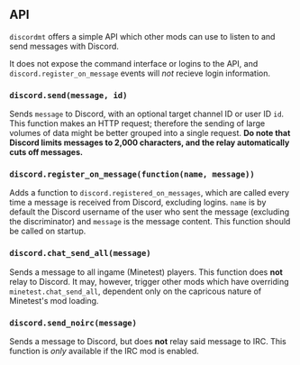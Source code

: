 ## API

`discordmt` offers a simple API which other mods can use to listen to and send messages with Discord.

It does not expose the command interface or logins to the API, and `discord.register_on_message` events will *not* recieve login information.

### `discord.send(message, id)`
Sends `message` to Discord, with an optional target channel ID or user ID `id`.
This function makes an HTTP request; therefore the sending of large volumes of data might be better grouped into a single request. **Do note that Discord limits messages to 2,000 characters, and the relay automatically cuts off messages.**

### `discord.register_on_message(function(name, message))`
Adds a function to `discord.registered_on_messages`, which are called every time a message is received from Discord, excluding logins. `name` is by default the Discord username of the user who sent the message (excluding the discriminator) and `message` is the message content. This function should be called on startup.

### `discord.chat_send_all(message)`
Sends a message to all ingame (Minetest) players. This function does **not** relay to Discord. It may, however, trigger other mods which have overriding `minetest.chat_send_all`, dependent only on the capricous nature of Minetest's mod loading.

### `discord.send_noirc(message)`
Sends a message to Discord, but does **not** relay said message to IRC. This function is *only* available if the IRC mod is enabled.

